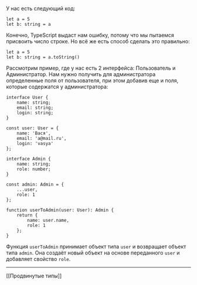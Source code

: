 У нас есть следующий код:
```
let a = 5
let b: string = a
```

Конечно, TypeScript выдаст нам ошибку, потому что мы пытаемся присвоить число строке.
Но всё же есть способ сделать это правильно:
```
let a = 5
let b: string = a.toString()
```

Рассмотрим пример, где у нас есть 2 интерфейса: Пользователь и Администратор. Нам нужно получить для администратора определенные поля от пользователя, при этом добавив еще и поля, которые содержатся у администратора:
```
interface User {
	name: string;
	email: string;
	login: string;
}

const user: User = {
	name: 'Вася',
	email: 'a@mail.ru',
	login: 'vasya'
};

interface Admin {
	name: string;
	role: number;
}

const admin: Admin = {
	...user,
	role: 1
};

function userToAdmin(user: User): Admin {
	return {
		name: user.name,
		role: 1
	};
}
```

Функция `userToAdmin` принимает объект типа `user` и возвращает объект типа `admin`. Она создаёт новый объект на основе переданного `user` и добавляет свойство `role`.

---
[[Продвинутые типы]]